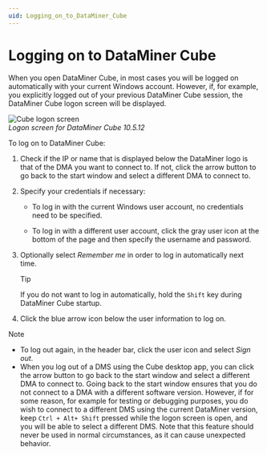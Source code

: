 ```yaml
---
uid: Logging_on_to_DataMiner_Cube
---
```


# Logging on to DataMiner Cube

When you open DataMiner Cube, in most cases you will be logged on automatically with your current Windows account. However, if, for example, you explicitly logged out of your previous DataMiner Cube session, the DataMiner Cube logon screen will be displayed.

![Cube logon screen](~/dataminer/images/Cube_logon.png)<br>*Logon screen for DataMiner Cube 10.5.12*

To log on to DataMiner Cube:

1. Check if the IP or name that is displayed below the DataMiner logo is that of the DMA you want to connect to. If not, click the arrow button to go back to the start window and select a different DMA to connect to.

1. Specify your credentials if necessary:

   - To log in with the current Windows user account, no credentials need to be specified.

   - To log in with a different user account, click the gray user icon at the bottom of the page and then specify the username and password.

1. Optionally select *Remember me* in order to log in automatically next time.

   > [!TIP]
   > If you do not want to log in automatically, hold the `Shift` key during DataMiner Cube startup.

1. Click the blue arrow icon below the user information to log on.

> [!NOTE]
>
> - To log out again, in the header bar, click the user icon and select *Sign out*.
> - When you log out of a DMS using the Cube desktop app, you can click the arrow button to go back to the start window and select a different DMA to connect to. Going back to the start window ensures that you do not connect to a DMA with a different software version. However, if for some reason, for example for testing or debugging purposes, you do wish to connect to a different DMS using the current DataMiner version, keep `Ctrl + Alt+ Shift` pressed while the logon screen is open, and you will be able to select a different DMS. Note that this feature should never be used in normal circumstances, as it can cause unexpected behavior.
